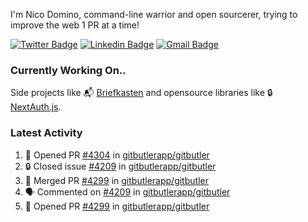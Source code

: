 
I'm Nico Domino, command-line warrior and open sourcerer, trying to improve the web 1 PR at a time!

[![Twitter Badge](https://img.shields.io/badge/-@ndom91-1ca0f1?style=flat-square&labelColor=1ca0f1&logo=twitter&logoColor=white&link=https://twitter.com/ndom91)](https://twitter.com/ndom91) [![Linkedin Badge](https://img.shields.io/badge/-ndom91-blue?style=flat-square&logo=Linkedin&logoColor=white&link=https://www.linkedin.com/in/ndom91/)](https://www.linkedin.com/in/ndom91/) [![Gmail Badge](https://img.shields.io/badge/-yo@ndo.dev-c14438?style=flat-square&logo=mail.ru&logoColor=white&link=mailto:yo@ndo.dev)](mailto:yo@ndo.dev)

### Currently Working On..

Side projects like 📬 [Briefkasten](https://briefkastenhq.com) and opensource libraries like 🔒 [NextAuth.js](https://github.com/nextauthjs/next-auth).

<!--START_SECTION_PROFILE_VIEWS:readme-info-->
<!--END_SECTION_PROFILE_VIEWS:readme-info-->

<!--START_SECTION_DAILY_COMMIT:readme-info-->
<!--END_SECTION_DAILY_COMMIT:readme-info-->

<!--START_SECTION_WEEKLY_COMMIT:readme-info-->
<!--END_SECTION_WEEKLY_COMMIT:readme-info-->

### Latest Activity

<!--START_SECTION:activity-->
1. 💪 Opened PR [#4304](https://github.com/gitbutlerapp/gitbutler/pull/4304) in [gitbutlerapp/gitbutler](https://github.com/gitbutlerapp/gitbutler)
2. 🔒 Closed issue [#4209](https://github.com/gitbutlerapp/gitbutler/issues/4209) in [gitbutlerapp/gitbutler](https://github.com/gitbutlerapp/gitbutler)
3. 🎉 Merged PR [#4299](https://github.com/gitbutlerapp/gitbutler/pull/4299) in [gitbutlerapp/gitbutler](https://github.com/gitbutlerapp/gitbutler)
4. 🗣 Commented on [#4209](https://github.com/gitbutlerapp/gitbutler/issues/4209#issuecomment-2217251071) in [gitbutlerapp/gitbutler](https://github.com/gitbutlerapp/gitbutler)
5. 💪 Opened PR [#4299](https://github.com/gitbutlerapp/gitbutler/pull/4299) in [gitbutlerapp/gitbutler](https://github.com/gitbutlerapp/gitbutler)
<!--END_SECTION:activity-->
